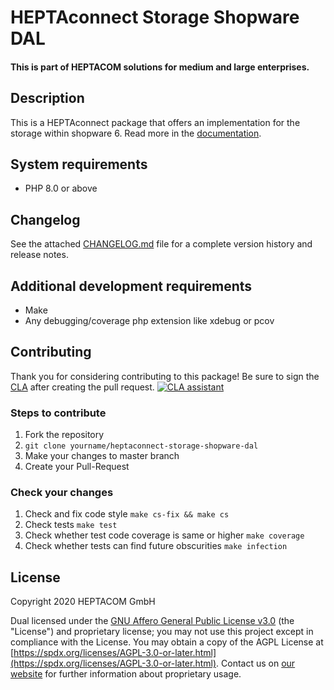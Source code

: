 # HEPTAconnect Storage Shopware DAL
#### This is part of HEPTACOM solutions for medium and large enterprises.

## Description

This is a HEPTAconnect package that offers an implementation for the storage within shopware 6.
Read more in the [documentation](https://heptaconnect.io/).


## System requirements

* PHP 8.0 or above


## Changelog

See the attached [CHANGELOG.md](./CHANGELOG.md) file for a complete version history and release notes.


## Additional development requirements

* Make
* Any debugging/coverage php extension like xdebug or pcov


## Contributing

Thank you for considering contributing to this package! Be sure to sign the [CLA](./CLA.md) after creating the pull request. [![CLA assistant](https://cla-assistant.io/readme/badge/HEPTACOM/heptaconnect-storage-shopware-dal)](https://cla-assistant.io/HEPTACOM/heptaconnect-storage-shopware-dal)


### Steps to contribute

1. Fork the repository
2. `git clone yourname/heptaconnect-storage-shopware-dal`
3. Make your changes to master branch
4. Create your Pull-Request


### Check your changes

1. Check and fix code style `make cs-fix && make cs`
2. Check tests `make test`
3. Check whether test code coverage is same or higher `make coverage`
4. Check whether tests can find future obscurities `make infection`


## License

Copyright 2020 HEPTACOM GmbH

Dual licensed under the [GNU Affero General Public License v3.0](./LICENSE.md) (the "License") and proprietary license; you may not use this project except in compliance with the License.
You may obtain a copy of the AGPL License at [https://spdx.org/licenses/AGPL-3.0-or-later.html](https://spdx.org/licenses/AGPL-3.0-or-later.html).
Contact us on [our website](https://www.heptacom.de) for further information about proprietary usage.
